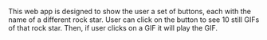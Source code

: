This web app is designed to show the user a set of buttons, each with the name of a different rock star. User can click on the button to see 10 still GIFs of that rock star. Then, if user clicks on a GIF it will play the GIF.